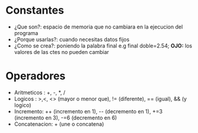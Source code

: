 # Constantes
- ¿Que son?: espacio de memoria que no cambiara en la ejecucion del programa
- ¿Porque usarlas?: cuando necesitas datos fijos
- ¿Como se crea?: poniendo la palabra final e.g final doble=2.54;
**OJO:** los valores de las ctes no pueden cambiar

# Operadores
- Aritmeticos : +, -, *, /
- Logicos : >,<, <> (mayor o menor que), != (diferente), == (igual), && (y logico)
- Incremento: ++ (incremento en 1), -- (decremento en 1), +=3 (incremento en 3), -=6 (decremento en 6)
- Concatenacion: + (une o concatena)



